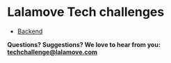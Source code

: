 # Lalamove Tech challenges


- [Backend](backend.md)

**Questions? Suggestions? We love to hear from you: <techchallenge@lalamove.com>**
